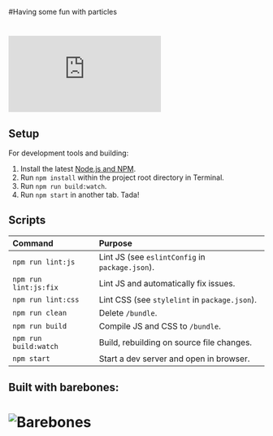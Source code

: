 #Having some fun with particles
# ![Demo here](https://gkweb.github.io/stickyparticles/index.html) 
## Setup

For development tools and building:

1. Install the latest [Node.js and NPM](https://nodejs.org).
2. Run `npm install` within the project root directory in Terminal.
3. Run `npm run build:watch`.
4. Run `npm start` in another tab. Tada!

## Scripts

| Command               | Purpose                                         |
|:----------------------|:------------------------------------------------|
| `npm run lint:js`     | Lint JS (see `eslintConfig` in `package.json`). |
| `npm run lint:js:fix` | Lint JS and automatically fix issues.           |
| `npm run lint:css`    | Lint CSS (see `stylelint` in `package.json`).   |
| `npm run clean`       | Delete `/bundle`.                               |
| `npm run build`       | Compile JS and CSS to `/bundle`.                |
| `npm run build:watch` | Build, rebuilding on source file changes.       |
| `npm start`           | Start a dev server and open in browser.         |

## Built with barebones:
# ![Barebones](http://jaydenseric.com/shared/barebones-logo.svg)
